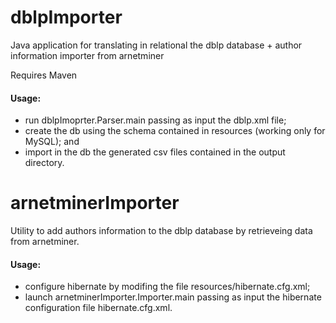 dblpImporter
============

Java application for translating in relational the dblp database + author information importer from arnetminer

Requires Maven

#### Usage:

* run dblpImoprter.Parser.main passing as input the dblp.xml file;
* create the db using the schema contained in resources (working only for MySQL); and
* import in the db the generated csv files contained in the output directory.

arnetminerImporter
==================

Utility to add authors information to the dblp database by retrieveing data from arnetminer.

#### Usage:

* configure hibernate by modifing the file resources/hibernate.cfg.xml;
* launch arnetminerImporter.Importer.main passing as input the hibernate configuration file hibernate.cfg.xml.
